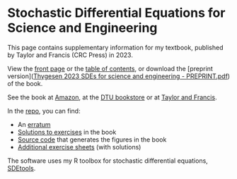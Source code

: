 # Stochastic Differential Equations for Science and Engineering

This page contains supplementary information for my textbook, published by Taylor and Francis (CRC Press) in 2023.

View the [front page](Thygesen2023.jpg) or the [table of contents](TOC.pdf), or download the [preprint version]([Thygesen 2023 SDEs for science and engineering - PREPRINT.pdf](Thygesen%202023%20SDEs%20for%20science%20and%20engineering%20-%20PREPRINT.pdf)) of the book. 

See the book at [Amazon](https://a.co/d/9KPknuO), at the [DTU bookstore](https://www.polyteknisk.dk/home/Detaljer/9781032232171) or at [Taylor and Francis](https://www.taylorfrancis.com/books/mono/10.1201/9781003277569/stochastic-differential-equations-science-engineering-uffe-h%C3%B8gsbro-thygesen?context=ubx&refId=91568383-8f54-4388-961a-ffe3fdc2ac04). 

In the 	[repo](https://www.github.com/Uffe-H-Thygesen/SDEbook), you can find:

* An [erratum](https://github.com/Uffe-H-Thygesen/SDEbook/tree/main/Errata.pdf) 
* [Solutions to exercises](https://github.com/Uffe-H-Thygesen/SDEbook/tree/main/Solutions) in the book
* [Source code](https://github.com/Uffe-H-Thygesen/SDEbook/blob/main/code/TABLE.md) that generates the figures in the book
* [Additional exercise sheets](https://github.com/Uffe-H-Thygesen/SDEbook/tree/main/Exercises) (with solutions)

The software uses my R toolbox for stochastic differential equations, [SDEtools](https://www.github.com/Uffe-H-Thygesen/SDEtools).

